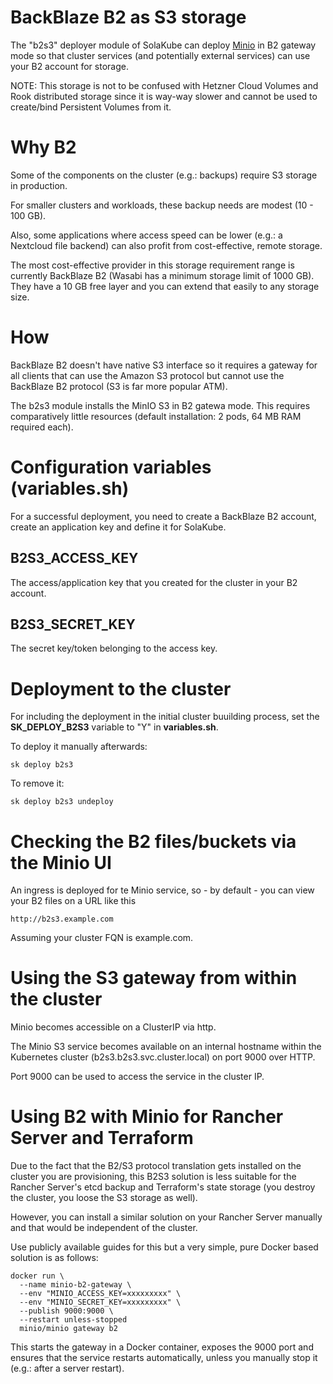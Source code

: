 # BackBlaze B2 as S3 storage

The "b2s3" deployer module of SolaKube can deploy [Minio](https://min.io) in B2 gateway mode so that cluster services (and potentially external services) can use your B2 account for storage.

NOTE: This storage is not to be confused with Hetzner Cloud Volumes and Rook distributed storage since it is way-way slower and cannot be used to create/bind Persistent Volumes from it.  

# Why B2 

Some of the components on the cluster (e.g.: backups) require S3 storage in production.

For smaller clusters and workloads, these backup needs are modest (10 - 100 GB).

Also, some applications where access speed can be lower (e.g.: a Nextcloud file backend) can also profit from cost-effective, remote storage.

The most cost-effective provider in this storage requirement range is currently BackBlaze B2 (Wasabi has a minimum storage limit of 1000 GB). They have a 10 GB free layer and you can extend that easily to any storage size.

# How 

BackBlaze B2 doesn't have native S3 interface so it requires a gateway for all clients that can use the Amazon S3 protocol but cannot use the BackBlaze B2 protocol (S3 is far more popular ATM).

The b2s3 module installs the MinIO S3 in B2 gatewa mode. This requires comparatively little resources (default installation: 2 pods, 64 MB RAM required each).
   
# Configuration variables (variables.sh)

For a successful deployment, you need to create a BackBlaze B2 account, create an application key and define it for SolaKube.
 
## B2S3_ACCESS_KEY

The access/application key that you created for the cluster in your B2 account. 

## B2S3_SECRET_KEY

The secret key/token belonging to the access key. 

# Deployment to the cluster

For including the deployment in the initial cluster buuilding process, set the **SK_DEPLOY_B2S3** variable to "Y" in **variables.sh**.

To deploy it manually afterwards:

~~~
sk deploy b2s3
~~~

To remove it:

~~~
sk deploy b2s3 undeploy
~~~


# Checking the B2 files/buckets via the Minio UI

An ingress is deployed for te Minio service, so - by default - you can view your B2 files on a URL like this

~~~
http://b2s3.example.com
~~~

Assuming your cluster FQN is example.com.

# Using the S3 gateway from within the cluster

Minio becomes accessible on a ClusterIP via http.

The Minio S3 service becomes available on an internal hostname within the Kubernetes cluster (b2s3.b2s3.svc.cluster.local) on port 9000 over HTTP.


Port 9000 can be used to access the service in the cluster IP. 

# Using B2 with Minio for Rancher Server and Terraform

Due to the fact that the B2/S3 protocol translation gets installed on the cluster you are provisioning, this B2S3 solution is less suitable for the Rancher Server's etcd backup and Terraform's state storage (you destroy the cluster, you loose the S3 storage as well).

However, you can install a similar solution on your Rancher Server manually and that would be independent of the cluster.

Use publicly available guides for this but a very simple, pure Docker based solution is as follows:

~~~
docker run \
  --name minio-b2-gateway \
  --env "MINIO_ACCESS_KEY=xxxxxxxxx" \
  --env "MINIO_SECRET_KEY=xxxxxxxxx" \
  --publish 9000:9000 \
  --restart unless-stopped
  minio/minio gateway b2
~~~ 

This starts the gateway in a Docker container, exposes the 9000 port and ensures that the service restarts automatically, unless you manually stop it (e.g.: after a server restart).
